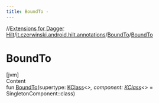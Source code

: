 ```yaml
---
title: BoundTo -
---
```

//[Extensions for Dagger Hilt](../../index.html)/[it.czerwinski.android.hilt.annotations](../index.html)/[BoundTo](index.html)/[BoundTo](-bound-to.html)



# BoundTo  
[jvm]  
Content  
fun [BoundTo](-bound-to.html)(supertype: [KClass](https://kotlinlang.org/api/latest/jvm/stdlib/kotlin.reflect/-k-class/index.html)<*>, component: [KClass](https://kotlinlang.org/api/latest/jvm/stdlib/kotlin.reflect/-k-class/index.html)<*> = SingletonComponent::class)  



